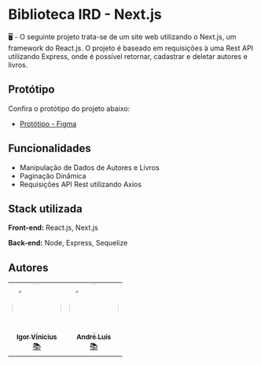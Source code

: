 
# Biblioteca IRD - Next.js

🖥️ - O seguinte projeto trata-se de um site web utilizando o Next.js, um framework do React.js. O projeto é baseado em requisições à uma Rest API utilizando Express, onde é possível retornar, cadastrar e deletar autores e livros.


## Protótipo
  
Confira o protótipo do projeto abaixo:

- [Protótipo - Figma](https://www.figma.com/community/file/1141516835046778381)


## Funcionalidades

- Manipulação de Dados de Autores e Livros
- Paginação Dinâmica
- Requisições API Rest utilizando Axios


## Stack utilizada

**Front-end:** React.js, Next.js

**Back-end:** Node, Express, Sequelize


## Autores

<table>
  <tr>
    <td align="center"><a href="https://github.com/igorviniciussantana"><img style="border-radius: 50%;" src="https://avatars.githubusercontent.com/u/86114583?v=4" width="100px;" alt=""/><br /><sub><b>Igor Vinicius</b></sub></a><br /><a href="https://biblioteca-ird.vercel.app" title="Biblioteca IRD">📚</a></td>
    <td align="center"><a href="https://github.com/andredochute"><img style="border-radius: 50%;" src="https://avatars.githubusercontent.com/u/86085474?v=4" width="100px;" alt=""/><br /><sub><b>André Luís</b></sub></a><br /><a href="https://biblioteca-ird.vercel.app" title="Biblioteca IRD">📚</a></td>
    </tr>
    </table>

